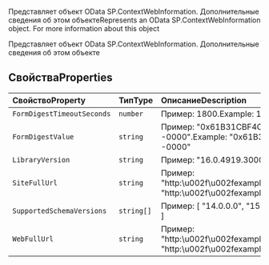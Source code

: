 <span data-ttu-id="573f3-p101">Представляет объект OData SP.ContextWebInformation. Дополнительные сведения об этом объекте</span><span class="sxs-lookup"><span data-stu-id="573f3-p101">Represents an OData SP.ContextWebInformation object. For more information about this object</span></span>







Представляет объект OData SP.ContextWebInformation. Дополнительные сведения об этом объекте




## <a name="properties"></a><span data-ttu-id="573f3-104">Свойства</span><span class="sxs-lookup"><span data-stu-id="573f3-104">Properties</span></span>

| <span data-ttu-id="573f3-105">Свойство</span><span class="sxs-lookup"><span data-stu-id="573f3-105">Property</span></span>     | <span data-ttu-id="573f3-106">Тип</span><span class="sxs-lookup"><span data-stu-id="573f3-106">Type</span></span>   | <span data-ttu-id="573f3-107">Описание</span><span class="sxs-lookup"><span data-stu-id="573f3-107">Description</span></span>|
|:-------------|:-------|:-----------|
|`FormDigestTimeoutSeconds`      | `number` | <span data-ttu-id="573f3-108">Пример: 1800.</span><span class="sxs-lookup"><span data-stu-id="573f3-108">Example: 1800</span></span> |
|`FormDigestValue`      | `string` | <span data-ttu-id="573f3-109">Пример: "0x61B31CBF4C76C...B0,20 Jan 2016 02:24:43 -0000".</span><span class="sxs-lookup"><span data-stu-id="573f3-109">Example: "0x61B31CBF4C76C...B0,20 Jan 2016 02:24:43 -0000"</span></span> |
|`LibraryVersion`      | `string` | <span data-ttu-id="573f3-110">Пример: "16.0.4919.3000".</span><span class="sxs-lookup"><span data-stu-id="573f3-110">Example: "16.0.4919.3000"</span></span> |
|`SiteFullUrl`      | `string` | <span data-ttu-id="573f3-111">Пример: "http:\u002f\u002fexample.com\u002fsites\u002fPubSite".</span><span class="sxs-lookup"><span data-stu-id="573f3-111">Example: "http:\u002f\u002fexample.com\u002fsites\u002fPubSite"</span></span> |
|`SupportedSchemaVersions`      | `string[]` | <span data-ttu-id="573f3-112">Пример: [ "14.0.0.0", "15.0.0.0" ].</span><span class="sxs-lookup"><span data-stu-id="573f3-112">Example: [ "14.0.0.0", "15.0.0.0" ]</span></span> |
|`WebFullUrl`      | `string` | <span data-ttu-id="573f3-113">Пример: "http:\u002f\u002fexample.com\u002fsites\u002fPubSite".</span><span class="sxs-lookup"><span data-stu-id="573f3-113">Example: "http:\u002f\u002fexample.com\u002fsites\u002fPubSite"</span></span> |







